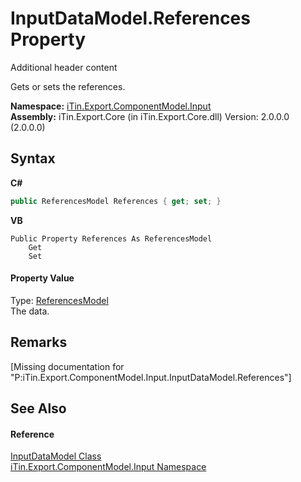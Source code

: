 # InputDataModel.References Property 
Additional header content 

Gets or sets the references.

**Namespace:**&nbsp;<a href="N_iTin_Export_ComponentModel_Input">iTin.Export.ComponentModel.Input</a><br />**Assembly:**&nbsp;iTin.Export.Core (in iTin.Export.Core.dll) Version: 2.0.0.0 (2.0.0.0)

## Syntax

**C#**<br />
``` C#
public ReferencesModel References { get; set; }
```

**VB**<br />
``` VB
Public Property References As ReferencesModel
	Get
	Set
```


#### Property Value
Type: <a href="T_iTin_Export_Model_ReferencesModel">ReferencesModel</a><br />The data.

## Remarks
\[Missing <remarks> documentation for "P:iTin.Export.ComponentModel.Input.InputDataModel.References"\]

## See Also


#### Reference
<a href="T_iTin_Export_ComponentModel_Input_InputDataModel">InputDataModel Class</a><br /><a href="N_iTin_Export_ComponentModel_Input">iTin.Export.ComponentModel.Input Namespace</a><br />